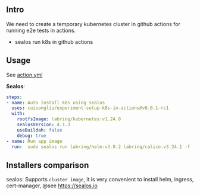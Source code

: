 
## Intro

We need to create a temporary kubernetes cluster in github actions for running e2e tests in actions.

- sealos run k8s in github actions

## Usage

See [action.yml](action.yml)

**Sealos**:
```yaml
steps:
- name: Auto install k8s using sealos
  uses: cuisongliu/experiment-setup-k8s-in-actions@v0.0.1-rc1
  with:
    rootfsImage: labring/kubernetes:v1.24.0
    sealosVersion: 4.1.3
    useBuildah: false
    debug: true
- name: Run app image
  run:  sudo sealos run labring/helm:v3.8.2 labring/calico:v3.24.1 -f --debug
```

## Installers comparison

sealos:  Supports `cluster image`, it is very convenient to install helm, ingress, cert-manager, @see https://sealos.io
